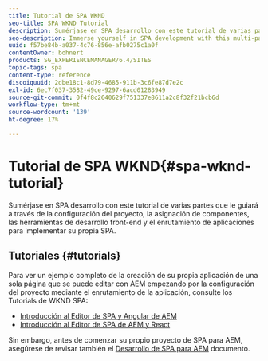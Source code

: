 ```yaml
---
title: Tutorial de SPA WKND
seo-title: SPA WKND Tutorial
description: Sumérjase en SPA desarrollo con este tutorial de varias partes que le guiará a través de la configuración del proyecto, la asignación de componentes, las herramientas de desarrollo front-end y el enrutamiento de aplicaciones para implementar su propia SPA.
seo-description: Immerse yourself in SPA development with this multi-part tutorial leading you through project setup, component mapping, front-end development tools, and application routing to implement your own SPA.
uuid: f57be84b-a037-4c76-856e-afb0275c1a0f
contentOwner: bohnert
products: SG_EXPERIENCEMANAGER/6.4/SITES
topic-tags: spa
content-type: reference
discoiquuid: 2dbe18c1-8d79-4685-911b-3c6fe87d7e2c
exl-id: 6ec7f037-3582-49ce-9297-6acd01283949
source-git-commit: 0f4f8c2640629f751337e8611a2c8f32f21bcb6d
workflow-type: tm+mt
source-wordcount: '139'
ht-degree: 17%

---
```


# Tutorial de SPA WKND{#spa-wknd-tutorial}

Sumérjase en SPA desarrollo con este tutorial de varias partes que le guiará a través de la configuración del proyecto, la asignación de componentes, las herramientas de desarrollo front-end y el enrutamiento de aplicaciones para implementar su propia SPA.

## Tutoriales {#tutorials}

Para ver un ejemplo completo de la creación de su propia aplicación de una sola página que se puede editar con AEM empezando por la configuración del proyecto mediante el enrutamiento de la aplicación, consulte los Tutorials de WKND SPA:

* [Introducción al Editor de SPA y Angular de AEM](https://experienceleague.adobe.com/docs/experience-manager-learn/spa-angular-tutorial/overview.html)
* [Introducción al Editor de SPA de AEM y React](https://experienceleague.adobe.com/docs/experience-manager-learn/spa-react-tutorial/overview.html)

Sin embargo, antes de comenzar su propio proyecto de SPA para AEM, asegúrese de revisar también el [Desarrollo de SPA para AEM](/help/sites-developing/spa-architecture.md) documento.
